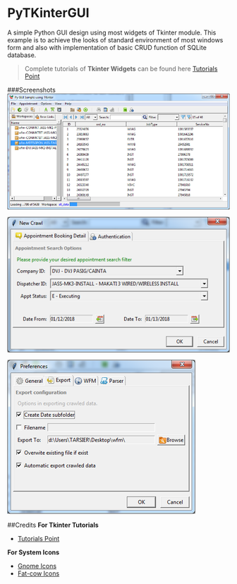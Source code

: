 # PyTKinterGUI

A simple Python GUI design using most widgets of Tkinter module.
This example is to achieve the looks of standard environment of most windows form and also with implementation of basic CRUD function of SQLite database.


>Complete tutorials of **Tkinter Widgets** can be found here [Tutorials Point](https://www.tutorialspoint.com/python/python_gui_programming.htm)


###Screenshots
![MainGui](/Screenshots/main.png "Main Gui")

![CrawlDialog](/Screenshots/crawl.png "Crawl Dialog")

![OptionDialog](/Screenshots/option.png "Option Dialog")


##Credits
**For Tkinter Tutorials**

* [Tutorials Point](https://www.tutorialspoint.com/python/python_gui_programming.htm)

**For System Icons**

* [Gnome Icons](http://www.iconspedia.com/pack/gnome-desktop-2042/)
* [Fat-cow Icons](http://www.fatcow.com/free-icons)
